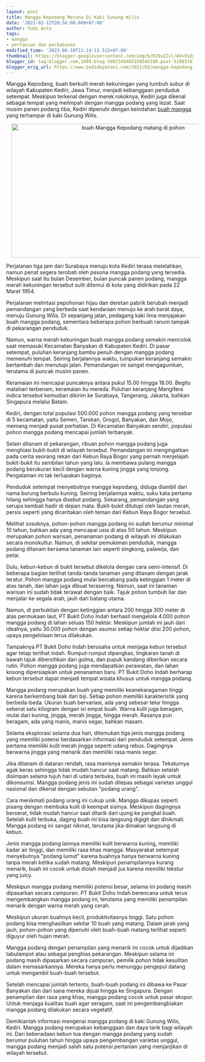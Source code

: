 ```yaml
---
layout: post
title: Mangga Kepodang Merona Di Kaki Gunung Wilis
date: '2021-02-12T20:56:00.000+07:00'
author: Yudi Anto
tags:
- mangga
- pertanian dan perkebunan
modified_time: '2023-06-10T11:14:13.515+07:00'
thumbnail: https://blogger.googleusercontent.com/img/b/R29vZ2xl/AVvXsEggwBrGfKFQZjcC7r23R9uLUArouC4VLMkQFVzTmrHdR0HeXKBnBMXw_G8K38rE424hr96ginISipzmb2l0hEkSVZvsXMdjwa3fZVlqXpE9uvkEC6zoMMdGipXOse0m9weF7Vt5vaH-PU7mENIC2juPuzOgGuPyiQdEtRZLcukhwjFOiVlIE1C1jV_S5w/s72-w640-c-h360/Mangga%20Kepodang.jpg
blogger_id: tag:blogger.com,1999:blog-3092549465158545190.post-5198576115520136084
blogger_orig_url: https://www.budidayatani.com/2021/02/mangga-kepodang-merona-di-kaki-gunung.html
---
```


<p>Mangga Kepodang, buah berkulit merah kekuningan yang tumbuh subur di wilayah Kabupaten Kediri, Jawa Timur, menjadi kebanggaan penduduk setempat. Meskipun terkenal dengan merek rokoknya, Kediri juga dikenal sebagai tempat yang melimpah dengan mangga podang yang lezat. Saat musim panen podang tiba, Kediri dipenuhi dengan keindahan <a href="https://www.budidayatani.com/search/label/mangga">buah mangga</a> yang terhampar di kaki Gunung Wilis.</p><div class="separator" style="clear: both; text-align: center;"><a href="https://blogger.googleusercontent.com/img/b/R29vZ2xl/AVvXsEggwBrGfKFQZjcC7r23R9uLUArouC4VLMkQFVzTmrHdR0HeXKBnBMXw_G8K38rE424hr96ginISipzmb2l0hEkSVZvsXMdjwa3fZVlqXpE9uvkEC6zoMMdGipXOse0m9weF7Vt5vaH-PU7mENIC2juPuzOgGuPyiQdEtRZLcukhwjFOiVlIE1C1jV_S5w/s2129/Mangga%20Kepodang.jpg" imageanchor="1" style="margin-left: 1em; margin-right: 1em;"><img alt="buah Mangga Kepodang matang di pohon" border="0" data-original-height="1200" data-original-width="2129" height="360" src="https://blogger.googleusercontent.com/img/b/R29vZ2xl/AVvXsEggwBrGfKFQZjcC7r23R9uLUArouC4VLMkQFVzTmrHdR0HeXKBnBMXw_G8K38rE424hr96ginISipzmb2l0hEkSVZvsXMdjwa3fZVlqXpE9uvkEC6zoMMdGipXOse0m9weF7Vt5vaH-PU7mENIC2juPuzOgGuPyiQdEtRZLcukhwjFOiVlIE1C1jV_S5w/w640-h360/Mangga%20Kepodang.jpg" width="640" /></a></div><p>Perjalanan tiga jam dari Surabaya menuju kota Kediri terasa melelahkan, namun penat segera terobati oleh pesona mangga podang yang tersedia. Meskipun saat itu bulan Desember, bulan puncak panen podang, mangga merah kekuningan tersebut sulit ditemui di kota yang didirikan pada 22 Maret 1954.</p><p>Perjalanan melintasi pepohonan hijau dan deretan pabrik berubah menjadi pemandangan yang berbeda saat kendaraan menuju ke arah barat daya, menuju Gunung Wilis. Di sepanjang jalan, pedagang kaki lima menjajakan buah mangga podang, sementara beberapa pohon berbuah ranum tampak di pekarangan penduduk.</p><p>Namun, warna merah kekuningan buah mangga podang semakin mencolok saat memasuki Kecamatan Banyakan di Kabupaten Kediri. Di pasar setempat, puluhan keranjang bambu penuh dengan mangga podang memenuhi tempat. Seiring berjalannya waktu, tumpukan keranjang semakin bertambah dan menutupi jalan. Pemandangan ini sangat mengagumkan, terutama di puncak musim panen.</p><p>Keramaian ini mencapai puncaknya antara pukul 15.00 hingga 18.00. Begitu matahari terbenam, keramaian itu mereda. Puluhan keranjang Mangifera indica tersebut kemudian dikirim ke Surabaya, Tangerang, Jakarta, bahkan Singapura melalui Batam.</p><p>Kediri, dengan total populasi 500.000 pohon mangga podang yang tersebar di 5 kecamatan, yaitu Semen, Tarokan, Grogol, Banyakan, dan Mojo, memang menjadi pusat perhatian. Di Kecamatan Banyakan sendiri, populasi pohon mangga podang mencapai jumlah terbanyak.</p><p>Selain ditanam di pekarangan, ribuan pohon mangga podang juga menghiasi bukit-bukit di wilayah tersebut. Pemandangan ini mengingatkan pada cerita seorang rekan dari Kebun Raya Bogor yang pernah menjelajah bukit-bukit itu sembilan tahun yang lalu. Ia membawa pulang mangga podang berukuran kecil dengan warna kuning jingga yang lonjong. Pengalaman ini tak terlupakan baginya.</p><p>Penduduk setempat menyebutnya mangga kepodang, diduga diambil dari nama burung berbulu kuning. Seiring berjalannya waktu, suku kata pertama hilang sehingga hanya disebut podang. Sekarang, pemandangan yang serupa kembali hadir di depan mata. Bukit-bukit ditutupi oleh lautan merah, persis seperti yang diceritakan oleh teman dari Kebun Raya Bogor tersebut.</p><p>Melihat sosoknya, pohon-pohon mangga podang ini sudah berumur minimal 10 tahun, bahkan ada yang mencapai usia di atas 50 tahun. Meskipun merupakan pohon warisan, penanaman podang di wilayah ini dilakukan secara monokultur. Namun, di sekitar pemukiman penduduk, mangga podang ditanam bersama tanaman lain seperti singkong, palawija, dan petai.</p><p>Dulu, kebun-kebun di bukit tersebut dikelola dengan cara semi-intensif. Di beberapa bagian terlihat tanda-tanda tanaman yang ditanam dengan jarak teratur. Pohon mangga podang mulai bercabang pada ketinggian 1 meter di atas tanah, dan lahan juga dibuat terasering. Namun, saat ini tanaman warisan ini sudah tidak terawat dengan baik. Tajuk pohon tumbuh liar dan menjalar ke segala arah, jauh dari batang utama.</p><p>Namun, di perbukitan dengan ketinggian antara 200 hingga 300 meter di atas permukaan laut, PT Bukit Doho Indah berhasil mengelola 4.000 pohon mangga podang di lahan seluas 150 hektar. Meskipun jumlah ini jauh dari idealnya, yaitu 30.000 pohon dengan asumsi setiap hektar diisi 200 pohon, upaya pengelolaan terus dilakukan.</p><p>Tampaknya PT Bukit Doho Indah berusaha untuk menjaga kebun tersebut agar tetap terlihat indah. Rumput-rumput dipangkas, lingkaran tanah di bawah tajuk dibersihkan dari gulma, dan pupuk kandang diberikan secara rutin. Pohon mangga podang juga mendapatkan perawatan, dan lahan kosong dipersiapkan untuk penanaman baru. PT Bukit Doho Indah berharap kebun tersebut dapat menjadi tempat wisata khusus untuk mangga podang.</p><p>Mangga podang merupakan buah yang memiliki keanekaragaman tinggi karena berkembang biak dari biji. Setiap pohon memiliki karakteristik yang berbeda-beda. Ukuran buah bervariasi, ada yang sebesar telur hingga seberat satu kilogram dengan isi empat buah. Warna kulit juga beragam, mulai dari kuning, jingga, merah jingga, hingga merah. Rasanya pun beragam, ada yang manis, manis segar, bahkan masam.</p><p>Selama eksplorasi selama dua hari, ditemukan tiga jenis mangga podang yang memiliki potensi berdasarkan informasi dari penduduk setempat. Jenis pertama memiliki kulit merah jingga seperti udang rebus. Dagingnya berwarna jingga yang menarik dan memiliki rasa manis segar.</p><p>Jika ditanam di dataran rendah, rasa manisnya semakin terasa. Teksturnya agak keras sehingga tidak mudah hancur saat matang. Bahkan setelah disimpan selama tujuh hari di udara terbuka, buah ini masih layak untuk dikonsumsi. Mangga podang jenis ini sudah dilepas sebagai varietas unggul nasional dan dikenal dengan sebutan "podang urang".</p><p>Cara menikmati podang urang ini cukup unik. Mangga dikupas seperti pisang dengan membuka kulit di keempat sisinya. Meskipun dagingnya berserat, tidak mudah hancur saat ditarik dari ujung ke pangkal buah. Setelah kulit terbuka, daging buah ini bisa langsung digigit dan dinikmati. Mangga podang ini sangat nikmat, terutama jika dimakan langsung di kebun.</p><p>Jenis mangga podang lainnya memiliki kulit berwarna kuning, memiliki kadar air tinggi, dan memiliki rasa khas mangga. Masyarakat setempat menyebutnya "podang lumut" karena buahnya hanya berwarna kuning tanpa merah ketika sudah matang. Meskipun penampilannya kurang menarik, buah ini cocok untuk diolah menjadi jus karena memiliki tekstur yang juicy.</p><p>Meskipun mangga podang memiliki potensi besar, selama ini podang masih dipasarkan secara campuran. PT Bukit Doho Indah berencana untuk terus mengembangkan mangga podang ini, terutama yang memiliki penampilan menarik dengan warna merah yang cerah.</p><p>Meskipun ukuran buahnya kecil, produktivitasnya tinggi. Satu pohon podang bisa menghasilkan sekitar 10 buah yang matang. Dalam jarak yang jauh, pohon-pohon yang dipenuhi oleh buah-buah matang terlihat seperti diguyur oleh hujan merah.</p><p>Mangga podang dengan penampilan yang menarik ini cocok untuk dijadikan tabulampot atau sebagai penghias pekarangan. Meskipun selama ini podang masih dipasarkan secara campuran, pemilik pohon tidak kesulitan dalam memasarkannya. Mereka hanya perlu menunggu pengepul datang untuk mengambil buah-buah tersebut.</p><p>Setelah mencapai jumlah tertentu, buah-buah podang ini dibawa ke Pasar Banyakan dan dari sana mereka dijual hingga ke Singapura. Dengan penampilan dan rasa yang khas, mangga podang cocok untuk pasar ekspor. Untuk menjaga kualitas buah agar seragam, saat ini pengembangbiakan mangga podang dilakukan secara vegetatif.</p><p>Demikianlah informasi mengenai mangga podang di kaki Gunung Wilis, Kediri. Mangga podang merupakan kebanggaan dan daya tarik bagi wilayah ini. Dari keberadaan kebun tua dengan mangga podang yang sudah berumur puluhan tahun hingga upaya pengembangan varietas unggul, mangga podang menjadi salah satu potensi pertanian yang menjanjikan di wilayah tersebut.</p>
